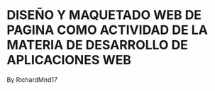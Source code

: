 # DISEÑO Y MAQUETADO WEB DE PAGINA COMO ACTIVIDAD DE LA MATERIA DE DESARROLLO DE APLICACIONES WEB
By RichardMnd17
